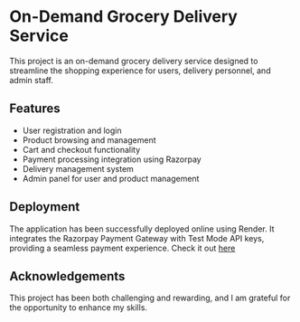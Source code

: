 # On-Demand Grocery Delivery Service

This project is an on-demand grocery delivery service designed to streamline the shopping experience for users, delivery personnel, and admin staff.

## Features

- User registration and login
- Product browsing and management
- Cart and checkout functionality
- Payment processing integration using Razorpay
- Delivery management system
- Admin panel for user and product management

## Deployment

The application has been successfully deployed online using Render. It integrates the Razorpay Payment Gateway with Test Mode API keys, providing a seamless payment experience.
Check it out [here](https://grocerydeliveryapi.onrender.com)

## Acknowledgements

This project has been both challenging and rewarding, and I am grateful for the opportunity to enhance my skills.
